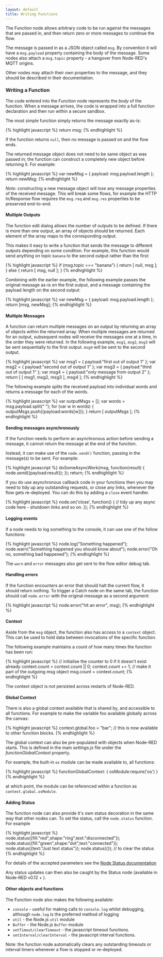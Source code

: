 ```yaml
---
layout: default
title: Writing Functions
---
```


The Function node allows arbitrary code to be run against the messages that are
passed in, and then return zero or more messages to continue the flow.

The message is passed in as a JSON object called `msg`. By convention it will
have a `msg.payload` property containing the body of the message. Some nodes
also attach a `msg.topic` property - a hangover from Node-RED's MQTT origins.

Other nodes may attach their own properties to the message, and they should be
described in their documentation.

### Writing a Function

The code entered into the Function node represents the *body* of the function.
When a message arrives, the code is wrapped into a full function declaration and
then run within a secure sandbox.

The most simple function simply returns the message exactly as-is:

{% highlight javascript %}
return msg;
{% endhighlight %}

If the function returns `null`, then no message is passed on and the flow ends.

The returned message object does not need to be same object as was passed in;
the function can construct a completely new object before returning it. For
example:

{% highlight javascript %}
var newMsg = { payload: msg.payload.length };
return newMsg;
{% endhighlight %}

<div class="doc-callout"><em>Note</em>: constructing a new message object will
lose any message properties of the received message. This will break some flows,
for example the HTTP In/Response flow requires the <code>msg.req</code> and
<code>msg.res</code> properties to be preserved end-to-end.</div>

#### Multiple Outputs ####

The function edit dialog allows the number of outputs to be defined. If there
is more than one output, an array of objects should be returned. Each element
of the array maps to the corresponding output.

This makes it easy to write a function that sends the message to different
outputs depending on some condition. For example, this function would send
anything on topic `banana` to the second output rather than the first:

{% highlight javascript %}
if (msg.topic === "banana") {
   return [ null, msg ];
} else {
   return [ msg, null ];
}
{% endhighlight %}

Combining with the earlier example, the following example passes the original
message as-is on the first output, and a message containing the payload length
on the second output:

{% highlight javascript %}
var newMsg = { payload: msg.payload.length };
return [msg, newMsg];
{% endhighlight %}

#### Multiple Messages ####

A function can return multiple messages on an output by returning an array of
objects within the returned array. When multiple messages are returned for an
output, subsequent nodes will receive the messages one at a time, in the order
they were returned. In the following example, `msg1`, `msg2`, `msg3` will be
sent sequentially to the first output. `msg4` will be sent to the second output.

{% highlight javascript %}
var msg1 = { payload:"first out of output 1" };
var msg2 = { payload:"second out of output 1" };
var msg3 = { payload:"third out of output 1" };
var msg4 = { payload:"only message from output 2" };
return [ [ msg1, msg2, msg3 ], msg4 ];
{% endhighlight %}

The following example splits the received payload into individual words and
returns a message for each of the words.

{% highlight javascript %}
var outputMsgs = [];
var words = msg.payload.split(" ");
for (var w in words) {
    outputMsgs.push({payload:words[w]});
}
return [ outputMsgs ];
{% endhighlight %}

#### Sending messages asynchronously

If the function needs to perform an asynchronous action before sending a message,
it cannot return the message at the end of the function.

Instead, it can make use of the `node.send()` function, passing in the message(s)
to be sent. For example:

{% highlight javascript %}
doSomeAsyncWork(msg, function(result) {
    node.send({payload:result});
});
return;
{% endhighlight %}

If you do use asynchronous callback code in your functions then you may need to
tidy up any outstanding requests, or close any links,  whenever the flow gets
re-deployed. You can do this by adding a `close` event handler.

{% highlight javascript %}
node.on('close', function() {
    // tidy up any async code here - shutdown links and so on.
});
{% endhighlight %}

#### Logging events

If a node needs to log something to the console, it can use one of the follow functions:

{% highlight javascript %}
node.log("Something happened");
node.warn("Something happened you should know about");
node.error("Oh no, something bad happened");
{% endhighlight %}

The `warn` and `error` messages also get sent to the flow editor debug tab.

#### Handling errors

If the function encounters an error that should halt the current flow, it should
return nothing. To trigger a Catch node on the same tab, the function should call
`node.error` with the original message as a second argument:

{% highlight javascript %}
node.error("hit an error", msg);
{% endhighlight %}

#### Context ####

Aside from the `msg` object, the function also has access to a `context` object.
This can be used to hold data between invocations of the specific function.

The following example maintains a count of how many times the function has been
run:

{% highlight javascript %}
// initialise the counter to 0 if it doesn't exist already
context.count = context.count || 0;
context.count += 1;
// make it part of the outgoing msg object
msg.count = context.count;
{% endhighlight %}

The context object is *not* persisted across restarts of Node-RED.

#### Global Context ####

There is also a global context available that is shared by, and accessible to
all functions. For example to make the variable foo available globally across the canvas:

{% highlight javascript %}
context.global.foo = "bar";   // this is now available to other function blocks.
{% endhighlight %}

The global context can also be pre-populated with objects when Node-RED starts. This
is defined in the main *settings.js* file under the *functionGlobalContext*
property.

For example, the built-in `os` module can be made available to, all functions:

{% highlight javascript %}
functionGlobalContext: {
    osModule:require('os')
}
{% endhighlight %}

at which point, the module can be referenced within a function as
`context.global.osModule`.

#### Adding Status ####

The function node can also provide it's own status decoration in the same way
that other nodes can. To set the status, call the `node.status` function.
For example

{% highlight javascript %}
node.status({fill:"red",shape:"ring",text:"disconnected"});
node.status({fill:"green",shape:"dot",text:"connected"});
node.status({text:"Just text status"});
node.status({});   // to clear the status
{% endhighlight %}

For details of the accepted parameters see the
[Node Status documentation](creating-nodes/status.html)

Any status updates can then also be caught by the Status node (available in
Node-RED v0.12 + ).

#### Other objects and functions ####

The Function node also makes the following available:

* `console` - useful for making calls to `console.log` whilst debugging, although
  `node.log` is the preferred method of logging
* `util` - the Node.js `util` module
* `Buffer` - the Node.js `Buffer` module
* `setTimout/clearTimeout` - the javascript timeout functions.
* `setInterval/clearInterval` - the javascript interval functions.

Note: the function node automatically clears any outstanding timeouts or
interval timers whenever a flow is stopped or re-deployed.
